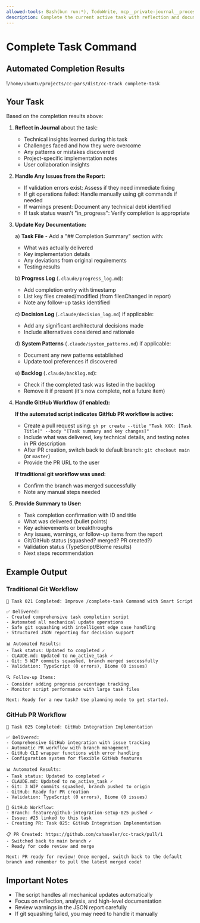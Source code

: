 ```yaml
---
allowed-tools: Bash(bun run:*), TodoWrite, mcp__private-journal__process_thoughts, Edit, Read
description: Complete the current active task with reflection and documentation
---
```


# Complete Task Command

## Automated Completion Results
!`/home/ubuntu/projects/cc-pars/dist/cc-track complete-task`

## Your Task

Based on the completion results above:

1. **Reflect in Journal** about the task:
   - Technical insights learned during this task
   - Challenges faced and how they were overcome  
   - Any patterns or mistakes discovered
   - Project-specific implementation notes
   - User collaboration insights

2. **Handle Any Issues from the Report:**
   - If validation errors exist: Assess if they need immediate fixing
   - If git operations failed: Handle manually using git commands if needed
   - If warnings present: Document any technical debt identified
   - If task status wasn't "in_progress": Verify completion is appropriate

3. **Update Key Documentation:**
   
   a) **Task File** - Add a "## Completion Summary" section with:
      - What was actually delivered
      - Key implementation details  
      - Any deviations from original requirements
      - Testing results
   
   b) **Progress Log** (`.claude/progress_log.md`):
      - Add completion entry with timestamp
      - List key files created/modified (from filesChanged in report)
      - Note any follow-up tasks identified
   
   c) **Decision Log** (`.claude/decision_log.md`) if applicable:
      - Add any significant architectural decisions made
      - Include alternatives considered and rationale
   
   d) **System Patterns** (`.claude/system_patterns.md`) if applicable:
      - Document any new patterns established
      - Update tool preferences if discovered
   
   e) **Backlog** (`.claude/backlog.md`):
      - Check if the completed task was listed in the backlog
      - Remove it if present (it's now complete, not a future item)

4. **Handle GitHub Workflow (if enabled):**
   
   **If the automated script indicates GitHub PR workflow is active:**
   - Create a pull request using: `gh pr create --title "Task XXX: [Task Title]" --body "[Task summary and key changes]"`
   - Include what was delivered, key technical details, and testing notes in PR description
   - After PR creation, switch back to default branch: `git checkout main` (or `master`)
   - Provide the PR URL to the user
   
   **If traditional git workflow was used:**
   - Confirm the branch was merged successfully
   - Note any manual steps needed
   
5. **Provide Summary to User:**
   - Task completion confirmation with ID and title
   - What was delivered (bullet points)
   - Key achievements or breakthroughs
   - Any issues, warnings, or follow-up items from the report
   - Git/GitHub status (squashed? merged? PR created?)
   - Validation status (TypeScript/Biome results)
   - Next steps recommendation

## Example Output

### Traditional Git Workflow
```
📝 Task 021 Completed: Improve /complete-task Command with Smart Script

✅ Delivered:
- Created comprehensive task completion script
- Automated all mechanical update operations
- Safe git squashing with intelligent edge case handling
- Structured JSON reporting for decision support

📊 Automated Results:
- Task status: Updated to completed ✓
- CLAUDE.md: Updated to no_active_task ✓
- Git: 5 WIP commits squashed, branch merged successfully
- Validation: TypeScript (0 errors), Biome (0 issues)

🔍 Follow-up Items:
- Consider adding progress percentage tracking
- Monitor script performance with large task files

Next: Ready for a new task? Use planning mode to get started.
```

### GitHub PR Workflow
```
📝 Task 025 Completed: GitHub Integration Implementation

✅ Delivered:
- Comprehensive GitHub integration with issue tracking
- Automatic PR workflow with branch management
- GitHub CLI wrapper functions with error handling
- Configuration system for flexible GitHub features

📊 Automated Results:
- Task status: Updated to completed ✓
- CLAUDE.md: Updated to no_active_task ✓
- Git: 3 WIP commits squashed, branch pushed to origin
- GitHub: Ready for PR creation
- Validation: TypeScript (0 errors), Biome (0 issues)

🚀 GitHub Workflow:
- Branch: feature/github-integration-setup-025 pushed ✓
- Issue: #25 linked to this task
- Creating PR: Task 025: GitHub Integration Implementation

📋 PR Created: https://github.com/cahaseler/cc-track/pull/1
- Switched back to main branch ✓
- Ready for code review and merge

Next: PR ready for review! Once merged, switch back to the default branch and remember to pull the latest merged code!
```

## Important Notes

- The script handles all mechanical updates automatically
- Focus on reflection, analysis, and high-level documentation
- Review warnings in the JSON report carefully
- If git squashing failed, you may need to handle it manually